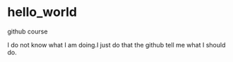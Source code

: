 # hello_world
github course

I do not know what I am doing.I just do that the github tell me what I should do.
